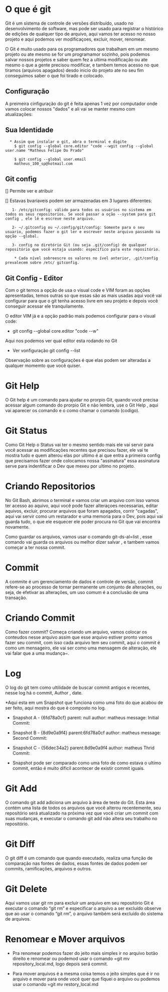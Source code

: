 # O que é git

Git  é um sistema de controle de versões distribuído, usado no desenvolvimento de software, mas pode ser usado para registrar o histórico de edições de qualquer tipo de arquivo, aqui vamos ter acesso no nosso projeto e aqui podemos ver modificaçoes, excluir, mover, renomear.

O Git é muito usado para os programadores que trabalham em um mesmo projeto ou ate mesmo se for um programamor sozinho, pois podemos salvar nossos projetos e saber quem fez a ultima modificação ou ate mesmo o que a gente precisou modificar, e tambem temos acesso no que tiramos  (arquivos apagados) desdo inicio do projeto ate no seu fim conseguimos saber o que foi tirado e colocado.

## Configuração
A preimeira cinfiguração do git é feita apenas 1 vez por computador onde vamos colocar nossos "dados" e ali vai se manter mesmo com atualizações:
  ## Sua Identidade
 
      * Assim que instalar o git, abra o terminal e digite 
        $ git config --global core.editor "code --wgit config --global user.name "Matheus Felipe Do Prado"

        $ git config --global user.email
        matheus_100_sp@hotmail.com

  ## Git config

   [] Permite ver e atribuir

   [] Estavas bvariaveis podem ser armazenadas em 3 lugares diferentes:

       1- /etc/gitconfig: válido para todos os usuários no sistema em todos os seus repositorios. Se você passar a oção --system para git config , ele lê e escreve neste arquivo.

       2- ~/.gitconfig ou ~/.config/git/config: Somente para o seu usuario, podemos fazer o git ler e escrever neste arquivo passando na opção --global.

       3- config no diretório Git (ou seja .git/config) de qualquer repositório que você estaja usando: específico para este repositório.

        * Cada nível sobreescre os valores no ível anterior, .git/config prevalecem sobre /etc/ gitconfig.

  ## Git Config - Editor
  Com o git temos a opção de usa o visual code e VIM foram as opções apresentadas, temos outras so que essas são as mais usadas aqui você vai configurar para que o git tenha acesso livre em seu projeto e depois você conseguir acessar ele tranquilamente.

  O editor VIM já e a opção padrão mais podemos configurar para o visual code:
 
 * git config --global core.editor "code --w"

  Aqui nos podemos ver qual editor esta rodando no Git
   * Ver vonfiguração 
      git config --list

  Observação sobre as configurações é que elas podem ser alteradas a qualquer momemto que você quiser.


# Git Help
 
O Git help é um comando para ajudar no prorpio Git, quando você precisa acessar algum comando do prorpio Git e não lembra, use o Git Help , aqui vai aparecer os comando e o como chamar o comando (codigo).

# Git Status

Como Git Help o Status vai ter o mesmo sentido mais ele vai servir para você acessar as modificações recentes que precisou fazer, ele vai te mostra tudo e quem alterou elas por ultimo é ai que entra a primeira config que precisamos fazer onde colocamos nossa "assinatura" essa assinatura serve para indentificar o Dev que mexeu por ultimo no projeto.

# Criando Repositorios

No Git Bash, abrimos o terminal e vamos criar um arquivo com isso vamos ter acesso ao aquivo, aqui você pode fazer alteraçoes necessarias, editar aquivos, excluir, procurar arquivos que foram apagados, corrir "cagadas", aqui vai servir como um restarador e uma memoria para o Dev, pois aqui vai guarda tudo, o que ele esquecer ele poder procura no Git que vai encontra novamente.

Como guardar os arquivos, vamos usar o comando git-ds-al=list , esse comando vai guarda os arquivos ou melhor dizer salvar , e tambem vamos começar a ter nossa commit.

# Commit
A commite é um  gerenciamento de dados e controle de versão, commit refere-se ao processo de tornar permanente um conjunto de alterações, ou seja, de efetivar as alterações, um uso comum é a conclusão de uma transação.

# Criando Commit
Como fazer commit?
Começa criando um arquivo, vamos colocar os conteudos nesse arquivo assim que esse arquivo estiver pronto vamos fazer seu commit, com isso cada arquivo tem seu commit, aqui o commit é como um mensageiro, ele vai ser como uma mensagem de alteração, ele vai falar que a uma mudança~.

# Log
O log do git tem como ultilidade de buscar commit antigos e recentes, nesse log há o commit, Author , date.

 *Aqui esta em um Snapshot que funciona como uma foto do que acabou de ser feito, aqui mostra  do que é composto no log.


* Snapshot A -  {6fd78a0cf}
               parent: null
               author: matheus
               message:
               Initial Commit:

* Snapshot B - {8d9e0a9f4}
              parent:6fd78a0cf
              author: matheus
              message:
              Second Commit: 

* Snapshot C - {56dec34a2}
              parent:8d9e0a9f4
              author: matheus
              Thrid Commit:

* Snapshot pode ser comparado como uma foto de como estava o ultimo commit, então é muito dificil acontecer de existir commit iguais.

# Git Add
O comando git add adiciona um arquivo à área de teste do Git. Esta área contém uma lista de todos os arquivos que você alterou recentemente, seu repositório será atualizado na próxima vez que você criar um commit com suas mudanças, e executar o comando git add não altera seu trabalho no repositório.

# Git Diff
O git diff é um comando que quando executado, realiza uma função de comparação nas fontes de dados, essas fontes de dados podem ser commits, ramificações, arquivos e outros.

# Git Delete
Aqui vamos usar git rm para excluir um arquivo em seu repositório Git é executar o comando “git rm” e especificar o arquivo a ser excluído observe que ao usar o comando “git rm”, o arquivo também será excluído do sistema de arquivos.

# Renomear e Mover arquivos 
* Pra renomear podemos fazer do jeito mais simples ir no arquivo botão direito e renomear ou podemod usar o comando =git mv  repository_local.md, logo depois será commit.

* Para mover arquivos é a mesma coisa temos o jeito simples que é ir no arquivo e mover para onde você quer que fiquei o arquivo ou podemos usar o comando =git mv restory_local.md

